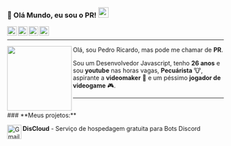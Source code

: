 ### 👋 Olá Mundo, eu sou o PR!  <img src="https://i.imgur.com/qfRWQvB.gif" width="24px">

<a target="_blank" href="https://www.youtube.com/pedroricardor">
  <img align="left" alt="LinkdeIN" width="22px" src="https://cdn.jsdelivr.net/npm/simple-icons@3.13.0/icons/youtube.svg" />
</a>
<!--
<a target="_blank" href="https://api.whatsapp.com/send?phone=55num">
  <img align="left" alt="Whatsapp" width="22px" src="https://cdn.jsdelivr.net/npm/simple-icons@v3/icons/whatsapp.svg" />
</a>-->
<a target="_blank" href="https://www.instagram.com/pedroricardor">
  <img align="left" alt="Instagram" width="22px" src="https://cdn.jsdelivr.net/npm/simple-icons@v3/icons/instagram.svg" />
</a>
<a target="_blank" href="https://discord.com/invite/CvxevT5">
  <img align="left" alt="Discord" width="22px" src="https://cdn.jsdelivr.net/npm/simple-icons@3.13.0/icons/discord.svg" />
</a>
<a target="_blank" href="mailto:pedroricardorn@gmail.com">
  <img align="left" alt="Gmail" width="22px" src="https://cdn.jsdelivr.net/npm/simple-icons@v3/icons/gmail.svg" />
</a>

</br>

---

<img align="left" height="150" src="https://cdn.discordapp.com/attachments/752212575688720384/759591413360361492/sp3_bglessx4.png"/>

Olá, sou Pedro Ricardo, mas pode me chamar de **PR**.

Sou um Desenvolvedor Javascript, tenho **26 anos** e sou **youtube** nas horas vagas, **Pecuárista** 🐮, aspirante a **videomaker** 🎥 e um péssimo **jogador de videogame** 🎮.

---

</br>
### **Meus projetos:**

**DisCloud** <a target="_blank" href="https://discloudbot.com">
  <img align="left" alt="Gmail" width="33px" src="https://avatars2.githubusercontent.com/u/52298750?s=200&v=4" />
</a> - Serviço de hospedagem gratuita para Bots Discord

<!--
**pedroricardo/pedroricardo** is a ✨ _special_ ✨ repository because its `README.md` (this file) appears on your GitHub profile.

Here are some ideas to get you started:

- 🔭 I’m currently working on ...
- 🌱 I’m currently learning ...
- 👯 I’m looking to collaborate on ...
- 🤔 I’m looking for help with ...
- 💬 Ask me about ...
- 📫 How to reach me: ...
- 😄 Pronouns: ...
- ⚡ Fun fact: ...
-->
